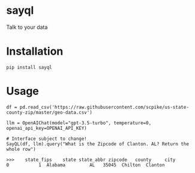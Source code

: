 # sayql
Talk to your data


# Installation
```pip install sayql```

# Usage

```
df = pd.read_csv('https://raw.githubusercontent.com/scpike/us-state-county-zip/master/geo-data.csv')

llm = OpenAIChat(model="gpt-3.5-turbo", temperature=0, openai_api_key=OPENAI_API_KEY)

# Interface subject to change!
SayQL(df, llm).query("What is the Zipcode of Clanton. AL? Return the whole row")

>>>    state_fips    state state_abbr zipcode   county     city
0           1  Alabama         AL   35045  Chilton  Clanton
```
